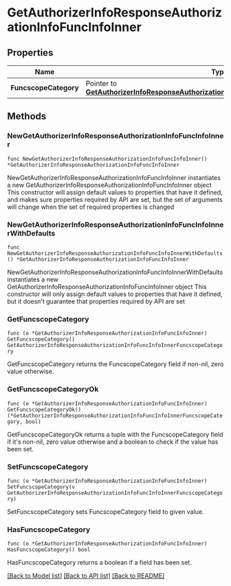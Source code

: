 # GetAuthorizerInfoResponseAuthorizationInfoFuncInfoInner

## Properties

Name | Type | Description | Notes
------------ | ------------- | ------------- | -------------
**FuncscopeCategory** | Pointer to [**GetAuthorizerInfoResponseAuthorizationInfoFuncInfoInnerFuncscopeCategory**](GetAuthorizerInfoResponseAuthorizationInfoFuncInfoInnerFuncscopeCategory.md) |  | [optional] 

## Methods

### NewGetAuthorizerInfoResponseAuthorizationInfoFuncInfoInner

`func NewGetAuthorizerInfoResponseAuthorizationInfoFuncInfoInner() *GetAuthorizerInfoResponseAuthorizationInfoFuncInfoInner`

NewGetAuthorizerInfoResponseAuthorizationInfoFuncInfoInner instantiates a new GetAuthorizerInfoResponseAuthorizationInfoFuncInfoInner object
This constructor will assign default values to properties that have it defined,
and makes sure properties required by API are set, but the set of arguments
will change when the set of required properties is changed

### NewGetAuthorizerInfoResponseAuthorizationInfoFuncInfoInnerWithDefaults

`func NewGetAuthorizerInfoResponseAuthorizationInfoFuncInfoInnerWithDefaults() *GetAuthorizerInfoResponseAuthorizationInfoFuncInfoInner`

NewGetAuthorizerInfoResponseAuthorizationInfoFuncInfoInnerWithDefaults instantiates a new GetAuthorizerInfoResponseAuthorizationInfoFuncInfoInner object
This constructor will only assign default values to properties that have it defined,
but it doesn't guarantee that properties required by API are set

### GetFuncscopeCategory

`func (o *GetAuthorizerInfoResponseAuthorizationInfoFuncInfoInner) GetFuncscopeCategory() GetAuthorizerInfoResponseAuthorizationInfoFuncInfoInnerFuncscopeCategory`

GetFuncscopeCategory returns the FuncscopeCategory field if non-nil, zero value otherwise.

### GetFuncscopeCategoryOk

`func (o *GetAuthorizerInfoResponseAuthorizationInfoFuncInfoInner) GetFuncscopeCategoryOk() (*GetAuthorizerInfoResponseAuthorizationInfoFuncInfoInnerFuncscopeCategory, bool)`

GetFuncscopeCategoryOk returns a tuple with the FuncscopeCategory field if it's non-nil, zero value otherwise
and a boolean to check if the value has been set.

### SetFuncscopeCategory

`func (o *GetAuthorizerInfoResponseAuthorizationInfoFuncInfoInner) SetFuncscopeCategory(v GetAuthorizerInfoResponseAuthorizationInfoFuncInfoInnerFuncscopeCategory)`

SetFuncscopeCategory sets FuncscopeCategory field to given value.

### HasFuncscopeCategory

`func (o *GetAuthorizerInfoResponseAuthorizationInfoFuncInfoInner) HasFuncscopeCategory() bool`

HasFuncscopeCategory returns a boolean if a field has been set.


[[Back to Model list]](../README.md#documentation-for-models) [[Back to API list]](../README.md#documentation-for-api-endpoints) [[Back to README]](../README.md)


